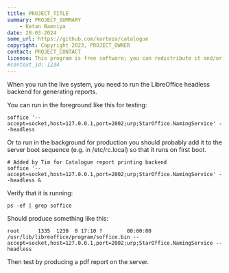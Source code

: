 ```yaml
---
title: PROJECT_TITLE
summary: PROJECT_SUMMARY
    - Ketan Bamniya
date: 28-03-2024
some_url: https://github.com/kartoza/catalogue
copyright: Copyright 2023, PROJECT_OWNER
contact: PROJECT_CONTACT
license: This program is free software; you can redistribute it and/or modify it under the terms of the GNU Affero General Public License as published by the Free Software Foundation; either version 3 of the License, or (at your option) any later version.
#context_id: 1234
---
```


When you run the live system, you need to run the LibreOffice headless backend for generating reports.

You can run in the foreground like this for testing:
```
soffice '--accept=socket,host=127.0.0.1,port=2002;urp;StarOffice.NamingService' --headless
```

Or to run in the background for production you should probably add it to the server boot sequence (e.g. in /etc/rc.local) so that it runs on first boot.

```
# Added by Tim for Catalogue report printing backend
soffice '--accept=socket,host=127.0.0.1,port=2002;urp;StarOffice.NamingService' --headless & 
```

Verify that it is running:

```
ps -ef | grep soffice
```

Should produce something like this:


```
root      1335  1230  0 17:10 ?        00:00:00 /usr/lib/libreoffice/program/soffice.bin --accept=socket,host=127.0.0.1,port=2002;urp;StarOffice.NamingService --headless
```

Then test by producing a pdf report on the server.
